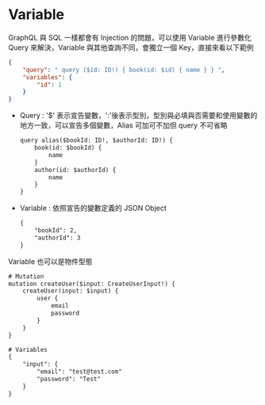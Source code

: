 # Variable

GraphQL 與 SQL 一樣都會有 Injection 的問題，可以使用 Variable 進行參數化 Query 來解決，Variable 與其他查詢不同，會獨立一個 Key，直接來看以下範例

```json
{
    "query": " query ($id: ID!) { book(id: $id) { name } } ",
	"variables": {
        "id": 1
    }
}
```

- Query : '$' 表示宣告變數，':'後表示型別，型別與必填與否需要和使用變數的地方一致，可以宣告多個變數，Alias 可加可不加但 query 不可省略

    ```txt
    query alias($bookId: ID!, $authorId: ID!) {
        book(id: $bookId) {
            name
        }
        author(id: $authorId) {
            name
        }
    }
    ```

- Variable : 依照宣告的變數定義的 JSON Object

    ```txt
    {
        "bookId": 2,
      	"authorId": 3
    }
    ```

Variable 也可以是物件型態

```txt
# Mutation
mutation createUser($input: CreateUserInput!) {
    createUser(input: $input) {
        user {
            email
            password
        }
    }
}
```

```txt
# Variables
{
    "input": {
        "email": "test@test.com"
        "password": "Test"
    }
}
```